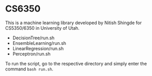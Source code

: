 # CS6350

This is a machine learning library developed by Nitish Shingde for CS5350/6350 in University of Utah.
- DecisionTree/run.sh
- EnsembleLearning/run.sh
- LinearRegression/run.sh
- Perceptron/run.sh

To run the script, go to the respective directory and simply enter the command `bash run.sh`.